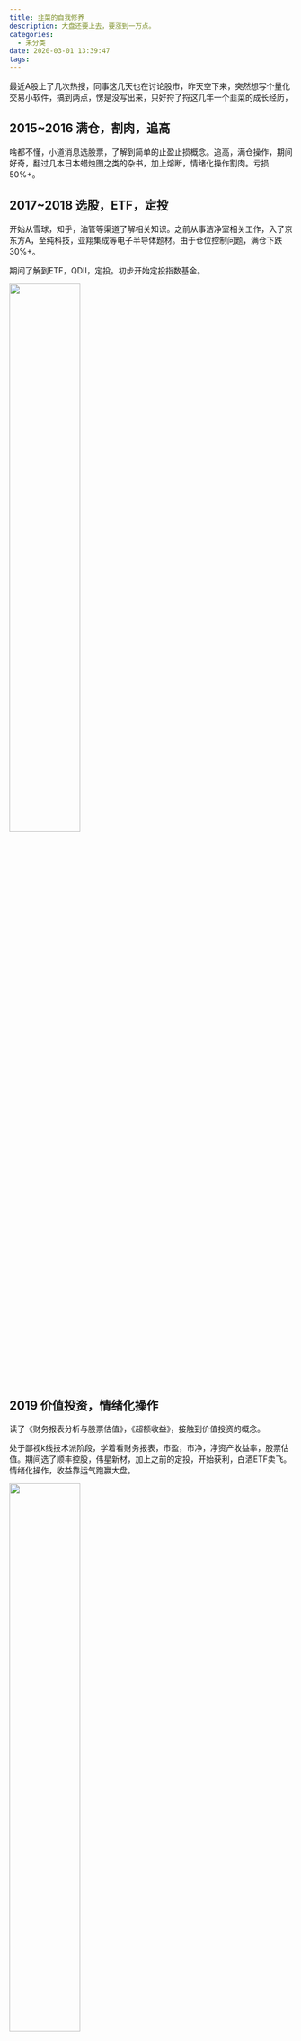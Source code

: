 ```yaml
---
title: 韭菜的自我修养
description: 大盘还要上去，要涨到一万点。
categories:
  - 未分类
date: 2020-03-01 13:39:47
tags:
---
```


最近A股上了几次热搜，同事这几天也在讨论股市，昨天空下来，突然想写个量化交易小软件，搞到两点，愣是没写出来，只好捋了捋这几年一个韭菜的成长经历，

## 2015~2016 满仓，割肉，追高
啥都不懂，小道消息选股票，了解到简单的止盈止损概念。追高，满仓操作，期间好奇，翻过几本日本蜡烛图之类的杂书，加上熔断，情绪化操作割肉。亏损50%+。

## 2017~2018 选股，ETF，定投
开始从雪球，知乎，油管等渠道了解相关知识。之前从事洁净室相关工作，入了京东方A，至纯科技，亚翔集成等电子半导体题材。由于仓位控制问题，满仓下跌30%+。

期间了解到ETF，QDII，定投。初步开始定投指数基金。

<img src="jiucai_01.jpeg" width="50%" height="50%">

## 2019 价值投资，情绪化操作
读了《财务报表分析与股票估值》，《超额收益》，接触到价值投资的概念。

处于鄙视k线技术派阶段，学着看财务报表，市盈，市净，净资产收益率，股票估值。期间选了顺丰控股，伟星新材，加上之前的定投，开始获利，白酒ETF卖飞。情绪化操作，收益靠运气跑赢大盘。

<img src="jiucai_02.jpeg" width="50%" height="50%">

## 2020 量化，仓位，技术分析
意识到价值投资需要结合技术分析，最近在看《海龟交易法则》，意识到仓位控制的重要性，短线随机，长线趋势。

量化交易，程序决定，避免人性，情绪化。避免结果偏好，看重预期概率。

<img src="jiucai_03.jpeg" width="50%" height="50%">

> 仓位控制。
避免高频操作：短线随机，长线趋势。
交易策略模型，避免情绪操作。

<img src="jiucai_04.jpeg" width="50%" height="50%">



